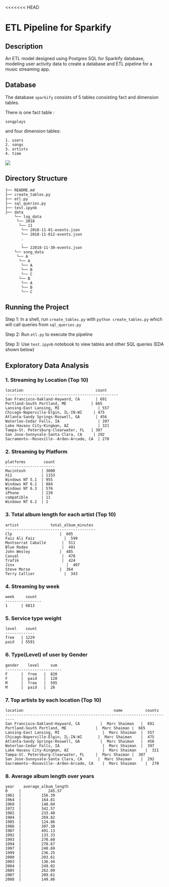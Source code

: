 <<<<<<< HEAD
# ETL Pipeline for Sparkify

## Description
An ETL model designed using Postgres SQL for Sparkify database, modeling user activity data to create a database and ETL pipeline for a music streaming app. 

## Database
The database ```sparkify``` consists of 5 tables consisting fact and dimension tables.

There is one fact table : 

```songplays``` 

and four dimension tables:
```
1. users
2. songs
3. artists
4. time
```

<img src="database.png">

## Directory Structure

    ├── README.md
    ├── create_tables.py
    ├── etl.py
    ├── sql_queries.py
    ├── test.ipynb
    ├── data
        └── log_data
         └── 2018
          └── 11
           └── 2018-11-01-events.json
           └── 2018-11-012-events.json
           .
           .
           └── 22018-11-30-events.json
        └── song_data
         └── A
          └── A
           └── A
           └── B
           └── C
          └── B
           └── A
           └── B
           └── C

## Running the Project

Step 1: In a shell, run ```create_tables.py``` with ```python create_tables.py``` which will call queries from ```sql_queries.py```

Step 2: Run ```etl.py``` to execute the pipeline

Step 3: Use ```test.ipynb``` notebook to view tables and other SQL queries (EDA shown below)


## Exploratory Data Analysis
### 1. Streaming by Location (Top 10)
```
location	                            count
--------------------------------------------------
San Francisco-Oakland-Hayward, CA	    | 691
Portland-South Portland, ME	          | 665
Lansing-East Lansing, MI	             | 557
Chicago-Naperville-Elgin, IL-IN-WI	   | 475
Atlanta-Sandy Springs-Roswell, GA	    | 456
Waterloo-Cedar Falls, IA	             | 397
Lake Havasu City-Kingman, AZ	         | 321
Tampa-St. Petersburg-Clearwater, FL	  | 307
San Jose-Sunnyvale-Santa Clara, CA	   | 292
Sacramento--Roseville--Arden-Arcade, CA  | 270
```

### 2. Streaming by Platform
```
platforms	     count
----------------------
Macintosh       | 3000
X11             | 1153
Windows NT 5.1  | 955
Windows NT 6.1  | 884
Windows NT 6.3  | 576
iPhone          | 239
compatible      | 11
Windows NT 6.2  | 2
```

### 3. Total album length for each artist (Top 10)
```
artist	            total_album_minutes
----------------------------------------
Clp	                    |  605
Faiz Ali Faiz	          |  599
Montserrat Caballé	     |  511
Blue Rodeo	             |  491
John Wesley	            |  485
Casual	                 |  478
Trafik	                 |  424
Jinx	                   |  407
Steve Morse	            |  364
Terry Callier	          |  343
```

### 4. Streaming by week 
```
week	 count
----------------
1	   | 6813
```

### 5. Service type weight 
```
level	 count
-------------
free   | 1229
paid   | 5591
```

### 6. Type(Level) of user by Gender
```
gender    level     sum
-------------------------
F      |  free   |  820
F      |  paid   |  120
M      |  free   |  595
M      |  paid   |  28
```

### 7. Top artists by each location (Top 10)
```
location	                                    name	      counts
--------------------------------------------------------------------------
San Francisco-Oakland-Hayward, CA	      |  Marc Shaiman	|  691
Portland-South Portland, ME	            |  Marc Shaiman	|  665
Lansing-East Lansing, MI	               |  Marc Shaiman	|  557
Chicago-Naperville-Elgin, IL-IN-WI	     |  Marc Shaiman	|  475
Atlanta-Sandy Springs-Roswell, GA	      |  Marc Shaiman	|  456
Waterloo-Cedar Falls, IA	               |  Marc Shaiman	|  397
Lake Havasu City-Kingman, AZ	           |  Marc Shaiman    |  321
Tampa-St. Petersburg-Clearwater, FL	    |  Marc Shaiman	|  307
San Jose-Sunnyvale-Santa Clara, CA	     |  Marc Shaiman    |  292
Sacramento--Roseville--Arden-Arcade, CA    |  Marc Shaiman    |  270
```  

### 8. Average album length over years
```
year	average_album_length
0     |            245.57
1961  |	        156.39
1964  |	        164.81
1969  |	        148.04
1972  |	        342.57
1982  |	        233.40
1984  |	        269.82
1985  |	        124.86
1986  |	        307.38
1987  |	        491.13
1992  |	        133.33
1993  |	        270.60
1994  |	        270.67
1997  |	        240.69
1999  |	        236.25
2000  |	        203.61
2003  |	        136.44
2004  |	        249.02
2005  |	        262.09
2007  |	        209.61
2008  |	        149.86
```
